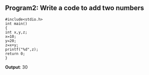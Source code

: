 ## Program2: Write a code to add two numbers
```
#include<stdio.h>
int main()
{
int x,y,z;
x=10;
y=20;
z=x+y;
printf("%d",z);
return 0;
}
```
**Output**: 30
